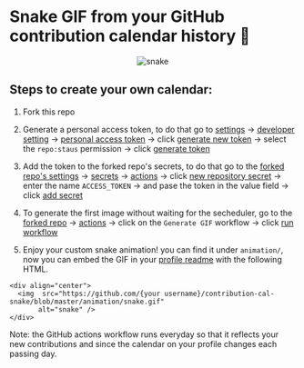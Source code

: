 # Snake GIF from your GitHub contribution calendar history :snake:
<div align="center">
  <img  src="https://github.com/solomspd/contribution-cal-snake/blob/master/animation/snake.gif"
       alt="snake" />
</div>

## Steps to create your own calendar:
    
1. Fork this repo
  
2. Generate a personal access token, to do that go to <ins>settings</ins> -> <ins>developer setting</ins> -> <ins>personal access token</ins> -> click <ins>generate new token</ins> -> select the `repo:staus` permission -> click <ins>generate token</ins>
  
3. Add the token to the forked repo's secrets, to do that go to the <ins>forked repo's settings</ins> -> <ins>secrets</ins> -> <ins>actions</ins> -> click <ins>new repository secret</ins> -> enter the name `ACCESS_TOKEN` -> and pase the token in the value field -> click <ins>add secret</ins>
  
4. To generate the first image without waiting for the secheduler, go to the <ins>forked repo</ins> -> <ins>actions</ins> -> click on the `Generate GIF` workflow -> click <ins>run workflow</ins>

5. Enjoy your custom snake animation! you can find it under `animation/`, now you can embed the GIF in your [profile readme](https://docs.github.com/en/account-and-profile/setting-up-and-managing-your-github-profile/customizing-your-profile/managing-your-profile-readme) with the following HTML.
```
<div align="center">
  <img  src="https://github.com/{your username}/contribution-cal-snake/blob/master/animation/snake.gif"
       alt="snake" />
</div>
```

Note: the GitHub actions workflow runs everyday so that it reflects your new contributions and since the calendar on your profile changes each passing day.
